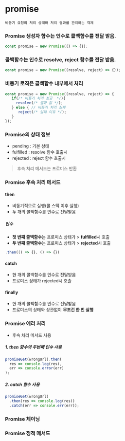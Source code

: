 # promise

```
비동기 요청의 처리 상태와 처리 결과를 관리하는 객체 
```

### Promise 생성자 함수는 인수로 콜백함수를 전달 받음. 
``` javascript 
const promise = new Promise(() => {});
```

### 콜백함수는 인수로 resolve, reject 함수를 전달 받음.
``` javascript
const promise = new Promise((resolve, reject) => {});
```

### 비동기 로직은 콜백함수 내부에서 처리 
``` javascript 
const promise = new Promise((resolve, reject) => {
   if(/* 비동기 처리 성공  */){
     resolve(/* 결과 값 */);
   } else { // 비동기 처리 실패
      reject(/* 실패 이유 */);
   }
});
```

### Promise의 상태 정보

- pending : 기본 상태 
- fulfilled : resolve 함수 호출시 
- rejected : reject 함수 호출시 
> 후속 처리 메서드는 프로미스 반환

### Promise 후속 처리 메서드

#### then 

- 비동기적으로 실행(콜 스택 이후 실행)
- 두 개의 콜백함수를 인수로 전달받음 

##### 인수
- **첫 번째 콜백함수**는 프로미스 상태가 > **fulfilled**시 호출
- **두 번째 콜백함수**는 프로미스 상태가 > **rejected**시 호출

``` javascript
.then(() => {}, () => {}) 
```

#### catch 
- 한 개의 콜백함수를 인수로 전달받음
- 프로미스 상태가 rejected시 호출

#### finally
- 한 개의 콜백함수를 인수로 전달받음
- 프로미스의 상태와 상관없이 **무조건 한 번 실행**
 
### Promise 에러 처리 
- 후속 처리 메서드 사용

##### 1. then 함수의 두번째 인수 사용
``` javascript
promiseGet(wrongUrl).then(
  res => console.log(res),
  err => console.error(err)
);
```

##### 2. catch 함수 사용
```javascript
promiseGet(wrongUrl)
  .then(res => console.log(res))
  .catch(err => console.err(err));
```

### Promise 체이닝

### Promise 정적 메서드